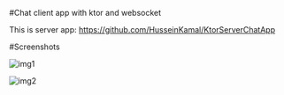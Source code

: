 #Chat client app with ktor and websocket

This is server app: https://github.com/HusseinKamal/KtorServerChatApp

#Screenshots

![img1](https://github.com/HusseinKamal/KtorServerChatApp/assets/29864161/7ccaf026-8df3-4e0b-b4b9-a4649041bf04)

![img2](https://github.com/HusseinKamal/KtorServerChatApp/assets/29864161/788097e5-47af-402f-8b73-a4193a138ef1)
